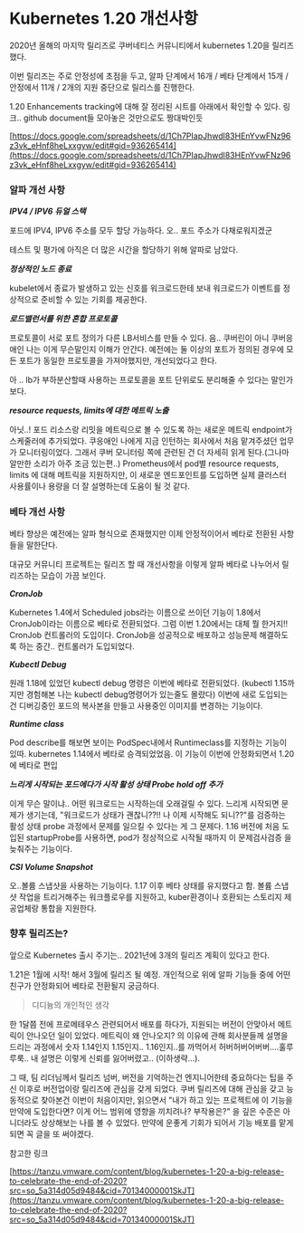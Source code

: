 # Kubernetes 1.20 개선사항

2020년 올해의 마지막 릴리즈로 쿠버네티스 커뮤니티에서 kubernetes 1.20을 릴리즈했다.

이번 릴리즈는 주로 안정성에 초점을 두고, 알파 단계에서 16개 / 베타 단계에서 15개 / 안정에서 11개 / 2개의 지원 중단으로 릴리스를 진행한다.

1.20 Enhancements tracking에 대해 잘 정리된 시트를 아래에서 확인할 수 있다. 링크.. github document들 모아놓은 것만으로도 짱대박인듯

[https://docs.google.com/spreadsheets/d/1Ch7PIapJhwdl83HEnYvwFNz96z3vk_eHnf8heLxxgyw/edit#gid=936265414](https://docs.google.com/spreadsheets/d/1Ch7PIapJhwdl83HEnYvwFNz96z3vk_eHnf8heLxxgyw/edit#gid=936265414) 

### 알파 개선 사항

***IPV4 / IPV6 듀얼 스택***

포드에 IPV4, IPV6 주소를 모두 할당 가능하다. 오.. 포드 주소가 다채로워지겠군

테스트 및 평가에 아직은 더 많은 시간을 할당하기 위해 알파로 남았다.

***정상적인 노드 종료***

kubelet에서 종료가 발생하고 있는 신호를 워크로드한테 보내 워크로드가 이벤트를 정상적으로 준비할 수 있는 기회를 제공한다.

***로드밸런서를 위한 혼합 프로토콜***

프로토콜이 서로 포트 정의가 다른 LB서비스를 만들 수 있다. 음.. 쿠버린이 아니 쿠버응애인 나는 이게 무슨말인지 이해가 안간다. 예전에는 둘 이상의 포트가 정의된 경우에 모든 포트가 동일한 프로토콜을 가져야했지만, 개선되었다고 한다.

아 .. lb가 부하분산할때 사용하는 프로토콜을 포트 단위로도 분리해줄 수 있다는 말인가보다.

***resource requests, limits에 대한 메트릭 노출***

아닛..! 포드 리소스랑 리밋을 메트릭으로 볼 수 있도록 하는 새로운 메트릭 endpoint가 스케줄러에 추가되었다. 쿠응애인 나에게 지금 인턴하는 회사에서 처음 맡겨주셨던 업무가 모니터링이었다. 그래서 쿠버 모니터링 쪽에 관련된 건 더 자세히 읽게 된다.(그나마 알만한 소리가 아주 조금 있는편..) Prometheus에서 pod별 resource requests, limits 에 대해 메트릭을 지원하지만, 이 새로운 엔드포인트를 도입하면 실제 클러스터  사용률이나 용량을 더 잘 설명하는데 도움이 될 것 같다.

### 베타 개선 사항

베타 향상은 예전에는 알파 형식으로 존재했지만 이제 안정적이어서 베타로 전환된 사항들을 말한단다. 

대규모 커뮤니티 프로젝트는 릴리즈 할 때 개선사항을 이렇게 알파 베타로 나누어서 릴리즈하는 모습이 가끔 보인다. 

***CronJob***

Kubernetes 1.4에서 Scheduled jobs라는 이름으로 쓰이던 기능이 1.8에서 CronJob이라는 이름으로 베타로 전환되었다. 그럼 이번 1.20에서는 대체 뭘 한거지!! CronJob 컨트롤러의 도입이다. CronJob을 성공적으로 배포하고 성능문제 해결하도록 하는 중간.. 컨트롤러가 도입되었다.

***Kubectl Debug***

원래 1.18에 있었던 kubectl debug 명령은 이번에 베타로 전환되었다. (kubectl 1.15까지만 경험해본 나는 kubectl debug명령어가 있는줄도 몰랐다) 이번에 새로 도입되는건 디버깅중인 포드의 복사본을 만들고 사용중인 이미지를 변경하는 기능이다.

***Runtime class***

Pod describe를 해보면 보이는 PodSpec내에서 Runtimeclass를 지정하는 기능이 있따. kubernetes 1.14에서 베타로 승격되었었음. 이 기능이 이번에 안정화되면서 1.20에 베타로 편입

***느리게 시작되는 포드에다가 시작 활성 상태 Probe hold off 추가***

이게 무슨 말이냐.. 어떤 워크로드는 시작하는데 오래걸릴 수 있다. 느리게 시작되면 문제가 생기는데,  "워크로드가 상태가 괜찮니??!! 나 이제 시작해도 되니??"를 검증하는 활성 상태 probe 과정에서 문제를 일으킬 수 있다는 게 그 문제다. 1.16 버전에 처음 도입된 startupProbe를 사용하면, pod가 정상적으로 시작될 때까지 이 문제검사검증 을 늦춰주는 기능이다. 

***CSI Volume Snapshot***

오..볼륨 스냅샷을 사용하는 기능이다. 1.17 이후 베타 상태를 유지했다고 함. 볼륨 스냅샷 작업을 트리거해주는 워크플로우를 지원하고, kuber환경이나 호환되는 스토리지 제공업체랑 통합을 지원한다. 

### 향후 릴리즈는?

앞으로 Kubernetes 출시 주기는.. 2021년에 3개의 릴리즈 계획이 있다고 한다.

1.21은 1월에 시작! 해서 3월에 릴리즈 될 예정. 개인적으로 위에 알파 기능들 중에 어떤 친구가 안정화되어 베타로 전환될지 궁금하다. 

> 디디늉의 개인적인 생각

한 1달쯤 전에 프로메테우스 관련되어서 배포를 하다가, 지원되는 버전이 안맞아서 메트릭이 안나오던 일이 있었다. 메트릭이 왜 안나오지? 의 이유에 관해 회사분들께 설명을 드리는 과정에서 숫자 1.14인지 1.15인지.. 1.16인지..를 까먹어서 허버허버어버버....훌루루룩.. 내 설명은 이렇게 신뢰를 잃어버렸고.. (이하생략...). 

그 때, 팀 리더님께서 릴리즈 넘버, 버전을 기억하는건 엔지니어한테 중요하다는 팁을 주신 이후로 버전업이랑 릴리즈에 관심을 갖게 되었다. 쿠버 릴리즈에 대해 관심을 갖고 능동적으로 찾아본건 이번이 처음이지만, 읽으면서 "내가 하고 있는 프로젝트에 이 기능을 만약에 도입한다면? 이게 어느 범위에 영향을 끼치려나? 부작용은?" 을 깊은 수준은 아니더라도 상상해보는 나를 볼 수 있었다. 만약에 운좋게 기회가 되어서 기능 배포를 맡게 되면 꼭 글을 또 써야겠다.  

참고한 링크 

[https://tanzu.vmware.com/content/blog/kubernetes-1-20-a-big-release-to-celebrate-the-end-of-2020?src=so_5a314d05d9484&cid=70134000001SkJT](https://tanzu.vmware.com/content/blog/kubernetes-1-20-a-big-release-to-celebrate-the-end-of-2020?src=so_5a314d05d9484&cid=70134000001SkJT)